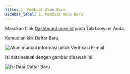 ```yaml
---
title: 1. Membuat Akun Baru
sidebar_label: 1. Membuat Akun Baru
---
```

M﻿asukan Link [Dashboard.onee.id](Dashboard.onee.id) pada Tab browser Anda. 

K﻿emudian klik Daftar Baru,

![Akan muncul informasi untuk Verifikasi E-mail](/img/1.2-membuat-akun-baru-tampilan-informasi-untuk-verifikasi-email.png "Informasi Verifakasi E-mail")

 isi data sesuai dengan gambar dibawah ini.

![Isi Data Daftar Baru](/img/1.-membuat-akun-baru-sign-up.png "Daftar Baru")